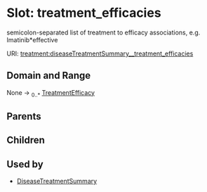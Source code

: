 
# Slot: treatment_efficacies


semicolon-separated list of treatment to efficacy associations, e.g. Imatinib*effective

URI: [treatment:diseaseTreatmentSummary__treatment_efficacies](http://w3id.org/ontogpt/treatments/diseaseTreatmentSummary__treatment_efficacies)


## Domain and Range

None &#8594;  <sub>0..\*</sub> [TreatmentEfficacy](TreatmentEfficacy.md)

## Parents


## Children


## Used by

 * [DiseaseTreatmentSummary](DiseaseTreatmentSummary.md)
